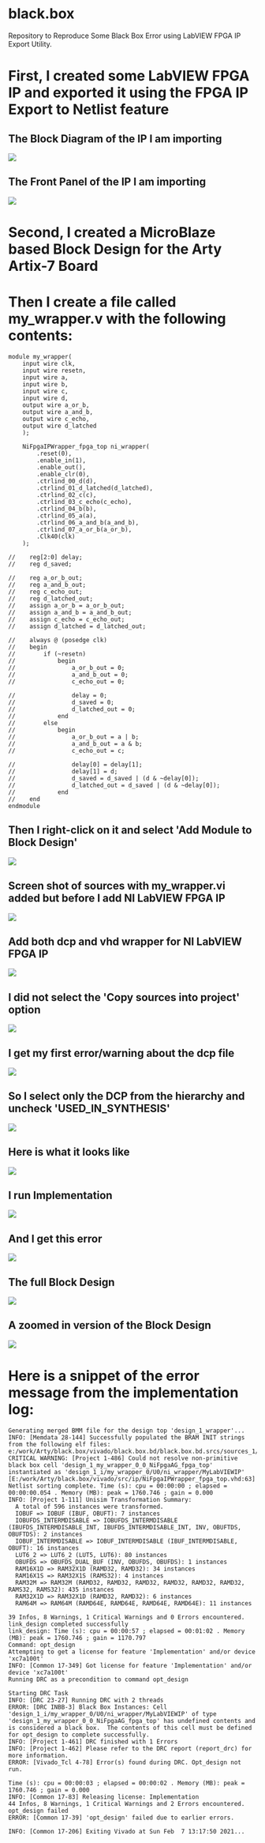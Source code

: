 # black.box
Repository to Reproduce Some Black Box Error using LabVIEW FPGA IP Export Utility.

# First, I created some LabVIEW FPGA IP and exported it using the FPGA IP Export to Netlist feature

## The Block Diagram of the IP I am importing
![](Block.Diagram.png)

## The Front Panel of the IP I am importing
![](Front.Panel.png)

# Second, I created a MicroBlaze based Block Design for the Arty Artix-7 Board

# Then I create a file called my_wrapper.v with the following contents:
```
module my_wrapper(
    input wire clk,
    input wire resetn,
    input wire a,
    input wire b,
    input wire c,
    input wire d,
    output wire a_or_b,
    output wire a_and_b,
    output wire c_echo,
    output wire d_latched
    );

    NiFpgaIPWrapper_fpga_top ni_wrapper(
        .reset(0),
        .enable_in(1),
        .enable_out(),
        .enable_clr(0),
        .ctrlind_00_d(d),
        .ctrlind_01_d_latched(d_latched),
        .ctrlind_02_c(c),
        .ctrlind_03_c_echo(c_echo),
        .ctrlind_04_b(b),
        .ctrlind_05_a(a),
        .ctrlind_06_a_and_b(a_and_b),
        .ctrlind_07_a_or_b(a_or_b),
        .Clk40(clk)
    );

//    reg[2:0] delay;
//    reg d_saved;

//    reg a_or_b_out;
//    reg a_and_b_out;
//    reg c_echo_out;
//    reg d_latched_out;
//    assign a_or_b = a_or_b_out;
//    assign a_and_b = a_and_b_out;
//    assign c_echo = c_echo_out;
//    assign d_latched = d_latched_out;

//    always @ (posedge clk)
//    begin
//        if (~resetn)
//            begin
//                a_or_b_out = 0;
//                a_and_b_out = 0;
//                c_echo_out = 0;

//                delay = 0;
//                d_saved = 0;
//                d_latched_out = 0;
//            end
//        else
//            begin
//                a_or_b_out = a | b;
//                a_and_b_out = a & b;
//                c_echo_out = c;

//                delay[0] = delay[1];
//                delay[1] = d;
//                d_saved = d_saved | (d & ~delay[0]);
//                d_latched_out = d_saved | (d & ~delay[0]);
//            end
//    end
endmodule
```

## Then I right-click on it and select 'Add Module to Block Design'
![](./pictures/00-Add.my.IP.to.Block.Design.png)

## Screen shot of sources with my_wrapper.vi added but before I add NI LabVIEW FPGA IP
![](./pictures/01-Without.Ni.Dcp.png)

## Add both dcp and vhd wrapper for NI LabVIEW FPGA IP
![](./pictures/02.Add.Ni.Ip.png)

## I did not select the 'Copy sources into project' option
![](./pictures/03.No.Copy.png)

## I get my first error/warning about the dcp file
![](./pictures/04.No.Dcp.Allowed.Error.png)

## So I select only the DCP from the hierarchy and uncheck 'USED_IN_SYNTHESIS'
![](./pictures/05.Ok.I.Removed.Synthesis.png)

## Here is what it looks like
![](./pictures/06.Dcp.Still.Appears.But.Unchecked.png)

## I run Implementation
![](./pictures/07.Synthesis.Ok.Implementation.Next.png)

## And I get this error
![](./pictures/08.Black.Box.Instance.Error.png)

## The full Block Design
![](./pictures/09-Full.Block.Design.png)

## A zoomed in version of the Block Design
![](./pictures/10-My.Ip.in.Block.Design.png)


# Here is a snippet of the error message from the implementation log:
```
Generating merged BMM file for the design top 'design_1_wrapper'...
INFO: [Memdata 28-144] Successfully populated the BRAM INIT strings from the following elf files: e:/work/Arty/black.box/vivado/black.box.bd/black.box.bd.srcs/sources_1/bd/design_1/ip/design_1_microblaze_0_0/data/mb_bootloop_le.elf 
CRITICAL WARNING: [Project 1-486] Could not resolve non-primitive black box cell 'design_1_my_wrapper_0_0_NiFpgaAG_fpga_top' instantiated as 'design_1_i/my_wrapper_0/U0/ni_wrapper/MyLabVIEWIP' [E:/work/Arty/black.box/vivado/src/ip/NiFpgaIPWrapper_fpga_top.vhd:63]
Netlist sorting complete. Time (s): cpu = 00:00:00 ; elapsed = 00:00:00.054 . Memory (MB): peak = 1760.746 ; gain = 0.000
INFO: [Project 1-111] Unisim Transformation Summary:
  A total of 596 instances were transformed.
  IOBUF => IOBUF (IBUF, OBUFT): 7 instances
  IOBUFDS_INTERMDISABLE => IOBUFDS_INTERMDISABLE (IBUFDS_INTERMDISABLE_INT, IBUFDS_INTERMDISABLE_INT, INV, OBUFTDS, OBUFTDS): 2 instances
  IOBUF_INTERMDISABLE => IOBUF_INTERMDISABLE (IBUF_INTERMDISABLE, OBUFT): 16 instances
  LUT6_2 => LUT6_2 (LUT5, LUT6): 80 instances
  OBUFDS => OBUFDS_DUAL_BUF (INV, OBUFDS, OBUFDS): 1 instances
  RAM16X1D => RAM32X1D (RAMD32, RAMD32): 34 instances
  RAM16X1S => RAM32X1S (RAMS32): 4 instances
  RAM32M => RAM32M (RAMD32, RAMD32, RAMD32, RAMD32, RAMD32, RAMD32, RAMS32, RAMS32): 435 instances
  RAM32X1D => RAM32X1D (RAMD32, RAMD32): 6 instances
  RAM64M => RAM64M (RAMD64E, RAMD64E, RAMD64E, RAMD64E): 11 instances

39 Infos, 8 Warnings, 1 Critical Warnings and 0 Errors encountered.
link_design completed successfully
link_design: Time (s): cpu = 00:00:57 ; elapsed = 00:01:02 . Memory (MB): peak = 1760.746 ; gain = 1170.797
Command: opt_design
Attempting to get a license for feature 'Implementation' and/or device 'xc7a100t'
INFO: [Common 17-349] Got license for feature 'Implementation' and/or device 'xc7a100t'
Running DRC as a precondition to command opt_design

Starting DRC Task
INFO: [DRC 23-27] Running DRC with 2 threads
ERROR: [DRC INBB-3] Black Box Instances: Cell 'design_1_i/my_wrapper_0/U0/ni_wrapper/MyLabVIEWIP' of type 'design_1_my_wrapper_0_0_NiFpgaAG_fpga_top' has undefined contents and is considered a black box.  The contents of this cell must be defined for opt_design to complete successfully.
INFO: [Project 1-461] DRC finished with 1 Errors
INFO: [Project 1-462] Please refer to the DRC report (report_drc) for more information.
ERROR: [Vivado_Tcl 4-78] Error(s) found during DRC. Opt_design not run.

Time (s): cpu = 00:00:03 ; elapsed = 00:00:02 . Memory (MB): peak = 1760.746 ; gain = 0.000
INFO: [Common 17-83] Releasing license: Implementation
44 Infos, 8 Warnings, 1 Critical Warnings and 2 Errors encountered.
opt_design failed
ERROR: [Common 17-39] 'opt_design' failed due to earlier errors.

INFO: [Common 17-206] Exiting Vivado at Sun Feb  7 13:17:50 2021...
```
